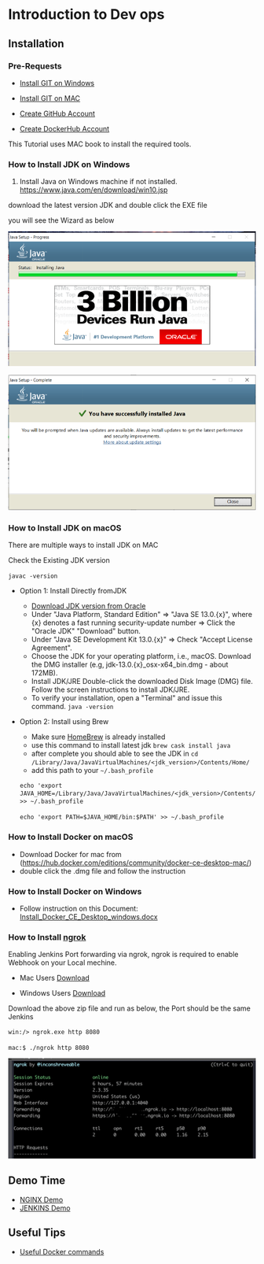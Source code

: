 # Introduction to Dev ops
## Installation

### Pre-Requests
* [Install GIT on Windows](https://git-scm.com/download/win)

* [Install GIT on MAC](https://git-scm.com/download/mac)

* [Create GitHub Account](https://github.com/)

* [Create DockerHub Account](https://hub.docker.com/signup)



This Tutorial uses MAC book to install the required tools.

### How to Install JDK on Windows

1.	Install Java on Windows machine if not installed.
https://www.java.com/en/download/win10.jsp

download the latest version JDK and double click the EXE file 

you will see the Wizard as  below 

![JDK Install Picture 1](images/Picture1.png)


![JDK Install Picture 2](images/Picture2.png)

### How to Install JDK on macOS
There are multiple ways to install JDK on MAC 

Check the Existing JDK version

` javac -version `

* Option 1: Install Directly fromJDK      
  * [Download JDK version from Oracle](https://www.oracle.com/java/technologies/javase-downloads.html)
  * Under "Java Platform, Standard Edition" ⇒ "Java SE 13.0.{x}", where {x} denotes a fast running security-update number ⇒ Click the "Oracle JDK" "Download" button.
  * Under "Java SE Development Kit 13.0.{x}" ⇒ Check "Accept License Agreement".
  * Choose the JDK for your operating platform, i.e., macOS. Download the DMG installer (e.g, jdk-13.0.{x}_osx-x64_bin.dmg - about 172MB).
  * Install JDK/JRE Double-click the downloaded Disk Image (DMG) file. Follow the screen instructions to install JDK/JRE.
  * To verify your installation, open a "Terminal" and issue this command.
  ` java -version ` 
* Option 2: Install using Brew
  * Make sure [HomeBrew](https://brew.sh/) is already installed
  * use this command to install latest jdk  `brew cask install java`
  * after complete you should able to see the JDK in `cd /Library/Java/JavaVirtualMachines/<jdk_version>/Contents/Home/`
  * add this path to your `~/.bash_profile`

  ```
  echo 'export JAVA_HOME=/Library/Java/JavaVirtualMachines/<jdk_version>/Contents/Home' >> ~/.bash_profile

  echo 'export PATH=$JAVA_HOME/bin:$PATH' >> ~/.bash_profile
  ```
  
###  How to Install Docker on macOS  
  * Download Docker for mac from (https://hub.docker.com/editions/community/docker-ce-desktop-mac/)
  * double click the .dmg file and follow the instruction

### How to Install Docker on Windows

* Follow instruction on this Document: [ Install_Docker_CE_Desktop_windows.docx](Install_Docker_CE_Desktop_windows.docx)

### How to Install [ngrok](https://ngrok.com/download)

Enabling Jenkins Port forwarding via ngrok, ngrok is required to enable Webhook on your Local mechine.

* Mac Users [Download](https://bin.equinox.io/c/4VmDzA7iaHb/ngrok-stable-darwin-amd64.zip)

* Windows Users [Download](https://bin.equinox.io/c/4VmDzA7iaHb/ngrok-stable-windows-amd64.zip)

Download the above zip file and run as below, the Port should be the same Jenkins 

```
win:/> ngrok.exe http 8080   

mac:$ ./ngrok http 8080   

```

![After Running the Executable file](images/ngrok.png)

## Demo Time

* [NGINX Demo](nginx_demo/)
* [JENKINS Demo](nginx_demo/)

## Useful Tips

* [Useful Docker commands](DOCKER-HINTS.md) 

